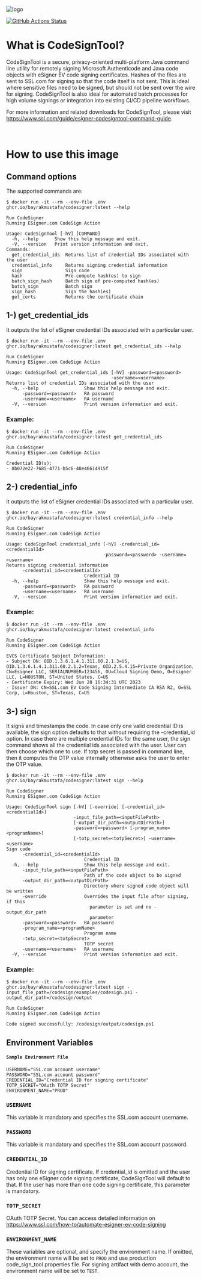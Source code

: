 ![logo](https://d1smxttentwwqu.cloudfront.net/wp-content/uploads/2019/04/ssl-logo.png)

[![GitHub Actions Status](https://github.com/bayrakmustafa/codesigner-docker/workflows/Docker%20Image%20CI/badge.svg)](https://github.com/bayrakmustafa/codesigner-docker)

# What is CodeSignTool?

CodeSignTool is a secure, privacy-oriented multi-platform Java command line utility for remotely signing Microsoft Authenticode and Java code objects with eSigner EV code signing certificates. Hashes of the files are sent to SSL.com for signing so that the code itself is not sent. This is ideal where sensitive files need to be signed, but should not be sent over the wire for signing. CodeSignTool is also ideal for automated batch processes for high volume signings or integration into existing CI/CD pipeline workflows.

For more information and related downloads for CodeSignTool, please visit <https://www.ssl.com/guide/esigner-codesigntool-command-guide>.

</br>

# How to use this image

## Command options
The supported commands are:

```console
$ docker run -it --rm --env-file .env ghcr.io/bayrakmustafa/codesigner:latest --help

Run CodeSigner
Running ESigner.com CodeSign Action

Usage: CodeSignTool [-hV] [COMMAND]
  -h, --help      Show this help message and exit.
  -V, --version   Print version information and exit.
Commands:
  get_credential_ids  Returns list of credential IDs associated with the user
  credential_info     Returns signing credential information
  sign                Sign code
  hash                Pre-compute hash(es) to sign
  batch_sign_hash     Batch sign of pre-computed hash(es)
  batch_sign          Batch sign
  sign_hash           Sign the hash(es)
  get_certs           Returns the certificate chain
```

## 1-) get_credential_ids
It outputs the list of eSigner credential IDs associated with a particular user.

```console
$ docker run -it --rm --env-file .env ghcr.io/bayrakmustafa/codesigner:latest get_credential_ids --help

Run CodeSigner
Running ESigner.com CodeSign Action

Usage: CodeSignTool get_credential_ids [-hV] -password=<password>
                                       -username=<username>
Returns list of credential IDs associated with the user
  -h, --help                 Show this help message and exit.
      -password=<password>   RA password
      -username=<username>   RA username
  -V, --version              Print version information and exit.
```
### Example:
```console
$ docker run -it --rm --env-file .env ghcr.io/bayrakmustafa/codesigner:latest get_credential_ids

Run CodeSigner
Running ESigner.com CodeSign Action

Credential ID(s):
- 8b072e22-7685-4771-b5c6-48e46614915f
```

## 2-) credential_info
It outputs the list of eSigner credential IDs associated with a particular user.

```console
$ docker run -it --rm --env-file .env ghcr.io/bayrakmustafa/codesigner:latest credential_info --help

Run CodeSigner
Running ESigner.com CodeSign Action

Usage: CodeSignTool credential_info [-hV] -credential_id=<credentialId>
                                    -password=<password> -username=<username>
Returns signing credential information
      -credential_id=<credentialId>
                             Credential ID
  -h, --help                 Show this help message and exit.
      -password=<password>   RA password
      -username=<username>   RA username
  -V, --version              Print version information and exit.
```
### Example:
```console
$ docker run -it --rm --env-file .env ghcr.io/bayrakmustafa/codesigner:latest credential_info

Run CodeSigner
Running ESigner.com CodeSign Action

EVCS Certificate Subject Information:
- Subject DN: OID.1.3.6.1.4.1.311.60.2.1.3=US, OID.1.3.6.1.4.1.311.60.2.1.2=Texas, OID.2.5.4.15=Private Organization, CN=Esigner LLC, SERIALNUMBER=123456, OU=Cloud Signing Demo, O=Esigner LLC, L=HOUSTON, ST=United States, C=US
- Certificate Expiry: Wed Jun 28 16:34:31 UTC 2023
- Issuer DN: CN=SSL.com EV Code Signing Intermediate CA RSA R2, O=SSL Corp, L=Houston, ST=Texas, C=US
```

## 3-) sign
It signs and timestamps the code. In case only one valid credential ID is available, the sign option defaults to that without requiring the -credential_id option. In case there are multiple credential IDs for the same user, the sign command shows all the credential ids associated with the user. User can then choose which one to use. If totp secret is passed in command line, then it computes the OTP value internally otherwise asks the user to enter the OTP value.

```console
$ docker run -it --rm --env-file .env ghcr.io/bayrakmustafa/codesigner:latest sign --help

Run CodeSigner
Running ESigner.com CodeSign Action

Usage: CodeSignTool sign [-hV] [-override] [-credential_id=<credentialId>]
                         -input_file_path=<inputFilePath>
                         [-output_dir_path=<outputDirPath>]
                         -password=<password> [-program_name=<programName>]
                         [-totp_secret=<totpSecret>] -username=<username>
Sign code
      -credential_id=<credentialId>
                             Credential ID
  -h, --help                 Show this help message and exit.
      -input_file_path=<inputFilePath>
                             Path of the code object to be signed
      -output_dir_path=<outputDirPath>
                             Directory where signed code object will be written
      -override              Overrides the input file after signing, if this
                               parameter is set and no -output_dir_path
                               parameter
      -password=<password>   RA password
      -program_name=<programName>
                             Program name
      -totp_secret=<totpSecret>
                             TOTP secret
      -username=<username>   RA username
  -V, --version              Print version information and exit.
```
### Example:
```console
$ docker run -it --rm --env-file .env ghcr.io/bayrakmustafa/codesigner:latest sign -input_file_path=/codesign/examples/codesign.ps1 -output_dir_path=/codesign/output

Run CodeSigner
Running ESigner.com CodeSign Action

Code signed successfully: /codesign/output/codesign.ps1
```

## Environment Variables

#### `Sample Environment File`

```properties
USERNAME="SSL.com account username"
PASSWORD="SSL.com account password"
CREDENTIAL_ID="Credential ID for signing certificate"
TOTP_SECRET="OAuth TOTP Secret"
ENVIRONMENT_NAME="PROD"
```

### `USERNAME`

This variable is mandatory and specifies the SSL.com account username.

### `PASSWORD`

This variable is mandatory and specifies the SSL.com account password.

### `CREDENTIAL_ID`

Credential ID for signing certificate. If credential_id is omitted and the user has only one eSigner code signing certificate, CodeSignTool will default to that. If the user has more than one code signing certificate, this parameter is mandatory.

### `TOTP_SECRET`

OAuth TOTP Secret. You can access detailed information on https://www.ssl.com/how-to/automate-esigner-ev-code-signing

### `ENVIRONMENT_NAME`

These variables are optional, and specify the environment name. If omitted, the environment name will be set to `PROD` and use production code_sign_tool.properties file. For signing artifact with demo account, the environment name will be set to `TEST`.